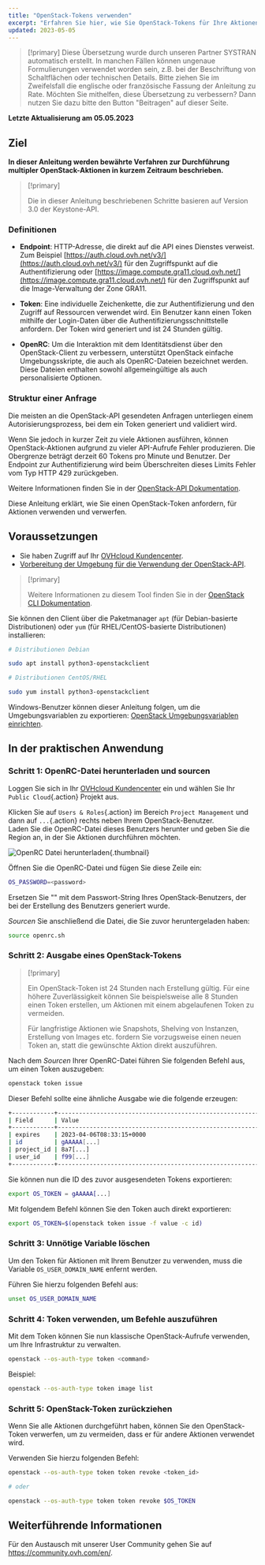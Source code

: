 ```yaml
---
title: "OpenStack-Tokens verwenden"
excerpt: "Erfahren Sie hier, wie Sie OpenStack-Tokens für Ihre Aktionen erstellen und verwenden"
updated: 2023-05-05
---
```


> [!primary]
> Diese Übersetzung wurde durch unseren Partner SYSTRAN automatisch erstellt. In manchen Fällen können ungenaue Formulierungen verwendet worden sein, z.B. bei der Beschriftung von Schaltflächen oder technischen Details. Bitte ziehen Sie im Zweifelsfall die englische oder französische Fassung der Anleitung zu Rate. Möchten Sie mithelfen, diese Übersetzung zu verbessern? Dann nutzen Sie dazu bitte den Button "Beitragen" auf dieser Seite.
>

**Letzte Aktualisierung am 05.05.2023**

## Ziel

**In dieser Anleitung werden bewährte Verfahren zur Durchführung multipler OpenStack-Aktionen in kurzem Zeitraum beschrieben.**

> [!primary]
>
> Die in dieser Anleitung beschriebenen Schritte basieren auf Version 3.0 der Keystone-API.
>

### Definitionen

- **Endpoint**: HTTP-Adresse, die direkt auf die API eines Dienstes verweist. Zum Beispiel [https://auth.cloud.ovh.net/v3/](https://auth.cloud.ovh.net/v3/) für den Zugriffspunkt auf die Authentifizierung oder [https://image.compute.gra11.cloud.ovh.net/](https://image.compute.gra11.cloud.ovh.net/) für den Zugriffspunkt auf die Image-Verwaltung der Zone GRA11. 

- **Token**: Eine individuelle Zeichenkette, die zur Authentifizierung und den Zugriff auf Ressourcen verwendet wird. Ein Benutzer kann einen Token mithilfe der Login-Daten über die Authentifizierungsschnittstelle anfordern. Der Token wird generiert und ist 24 Stunden gültig.

- **OpenRC**: Um die Interaktion mit dem Identitätsdienst über den OpenStack-Client zu verbessern, unterstützt OpenStack einfache Umgebungsskripte, die auch als OpenRC-Dateien bezeichnet werden. Diese Dateien enthalten sowohl allgemeingültige als auch personalisierte Optionen.

### Struktur einer Anfrage

Die meisten an die OpenStack-API gesendeten Anfragen unterliegen einem Autorisierungsprozess, bei dem ein Token generiert und validiert wird.

Wenn Sie jedoch in kurzer Zeit zu viele Aktionen ausführen, können OpenStack-Aktionen aufgrund zu vieler API-Aufrufe Fehler produzieren. Die Obergrenze beträgt derzeit 60 Tokens pro Minute und Benutzer. Der Endpoint zur Authentifizierung wird beim Überschreiten dieses Limits Fehler vom Typ HTTP 429 zurückgeben.

Weitere Informationen finden Sie in der [OpenStack-API Dokumentation](http://developer.openstack.org/api-guide/quick-start/).

Diese Anleitung erklärt, wie Sie einen OpenStack-Token anfordern, für Aktionen verwenden und verwerfen.

## Voraussetzungen 

- Sie haben Zugriff auf Ihr [OVHcloud Kundencenter](https://www.ovh.com/auth/?action=gotomanager&from=https://www.ovh.de/&ovhSubsidiary=de).
- [Vorbereitung der Umgebung für die Verwendung der OpenStack-API](/pages/platform/public-cloud/prepare_the_environment_for_using_the_openstack_api).

> [!primary]
>
> Weitere Informationen zu diesem Tool finden Sie in der [OpenStack CLI Dokumentation](https://docs.openstack.org/python-openstackclient/latest/).

Sie können den Client über die Paketmanager `apt` (für Debian-basierte Distributionen) oder `yum` (für RHEL/CentOS-basierte Distributionen) installieren:

```bash
# Distributionen Debian  

sudo apt install python3-openstackclient

# Distributionen CentOS/RHEL

sudo yum install python3-openstackclient
```

Windows-Benutzer können dieser Anleitung folgen, um die Umgebungsvariablen zu exportieren: [OpenStack Umgebungsvariablen einrichten](/pages/platform/public-cloud/loading_openstack_environment_variables/).

## In der praktischen Anwendung

### Schritt 1: OpenRC-Datei herunterladen und sourcen

Loggen Sie sich in Ihr [OVHcloud Kundencenter](https://www.ovh.com/auth/?action=gotomanager&from=https://www.ovh.de/&ovhSubsidiary=de) ein und wählen Sie Ihr `Public Cloud`{.action} Projekt aus.

Klicken Sie auf `Users & Roles`{.action} im Bereich `Project Management` und dann auf `...`{.action} rechts neben Ihrem OpenStack-Benutzer.<br>
Laden Sie die OpenRC-Datei dieses Benutzers herunter und geben Sie die Region an, in der Sie Aktionen durchführen möchten.

![OpenRC Datei herunterladen](images/openrc.png){.thumbnail}

Öffnen Sie die OpenRC-Datei und fügen Sie diese Zeile ein:

```bash
OS_PASSWORD=<password>
```

Ersetzen Sie "<password>" mit dem Passwort-String Ihres OpenStack-Benutzers, der bei der Erstellung des Benutzers generiert wurde.

*Sourcen* Sie anschließend die Datei, die Sie zuvor heruntergeladen haben:

```bash
source openrc.sh
```

### Schritt 2: Ausgabe eines OpenStack-Tokens

> [!primary]
>
> Ein OpenStack-Token ist 24 Stunden nach Erstellung gültig. Für eine höhere Zuverlässigkeit können Sie beispielsweise alle 8 Stunden einen Token erstellen, um Aktionen mit einem abgelaufenen Token zu vermeiden.
>
> Für langfristige Aktionen wie Snapshots, Shelving von Instanzen, Erstellung von Images etc. fordern Sie vorzugsweise einen neuen Token an, statt die gewünschte Aktion direkt auszuführen.
>

Nach dem *Sourcen* Ihrer OpenRC-Datei führen Sie folgenden Befehl aus, um einen Token auszugeben:

```bash
openstack token issue
```

Dieser Befehl sollte eine ähnliche Ausgabe wie die folgende erzeugen:

```bash
+------------+----------------------------------------------------------------+
| Field      | Value                                                          |
+------------+----------------------------------------------------------------+
| expires    | 2023-04-06T08:33:15+0000                                       |
| id         | gAAAAA[...]                                                    |
| project_id | 8a7[...]                                                       |
| user_id    | f99[...]                                                       |
+------------+----------------------------------------------------------------+
```

Sie können nun die ID des zuvor ausgesendeten Tokens exportieren:

```bash
export OS_TOKEN = gAAAAA[...]
```

Mit folgendem Befehl können Sie den Token auch direkt exportieren:

```bash
export OS_TOKEN=$(openstack token issue -f value -c id)
```

### Schritt 3: Unnötige Variable löschen

Um den Token für Aktionen mit Ihrem Benutzer zu verwenden, muss die Variable `OS_USER_DOMAIN_NAME` enfernt werden.

Führen Sie hierzu folgenden Befehl aus:

```bash
unset OS_USER_DOMAIN_NAME
```

### Schritt 4: Token verwenden, um Befehle auszuführen

Mit dem Token können Sie nun klassische OpenStack-Aufrufe verwenden, um Ihre Infrastruktur zu verwalten.

```bash
openstack --os-auth-type token <command>
```

Beispiel: 

```bash
openstack --os-auth-type token image list
```

### Schritt 5: OpenStack-Token zurückziehen

Wenn Sie alle Aktionen durchgeführt haben, können Sie den OpenStack-Token verwerfen, um zu vermeiden, dass er für andere Aktionen verwendet wird.

Verwenden Sie hierzu folgenden Befehl:

```bash
openstack --os-auth-type token token revoke <token_id>

# oder

openstack --os-auth-type token token revoke $OS_TOKEN
```

## Weiterführende Informationen

Für den Austausch mit unserer User Community gehen Sie auf <https://community.ovh.com/en/>.
